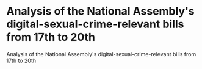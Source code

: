 # Analysis of the National Assembly's digital-sexual-crime-relevant bills from 17th to 20th 


Analysis of the National Assembly's digital-sexual-crime-relevant bills from 17th to 20th 

